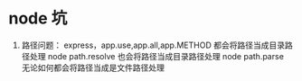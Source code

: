 # node 坑

1. 路径问题：
    express，app.use,app.all,app.METHOD 都会将路径当成目录路径处理
    node path.resolve 也会将路径当成目录路径处理
    node path.parse 无论如何都会将路径当成是文件路径处理